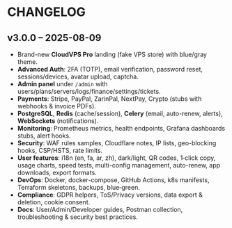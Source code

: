 # CHANGELOG

## v3.0.0 – 2025-08-09
- Brand-new **CloudVPS Pro** landing (fake VPS store) with blue/gray theme.
- **Advanced Auth**: 2FA (TOTP), email verification, password reset, sessions/devices, avatar upload, captcha.
- **Admin panel** under `/admin` with users/plans/servers/logs/finance/settings/tickets.
- **Payments**: Stripe, PayPal, ZarinPal, NextPay, Crypto (stubs with webhooks & invoice PDFs).
- **PostgreSQL**, **Redis** (cache/session), **Celery** (email, auto-renew, alerts), **WebSockets** (notifications).
- **Monitoring**: Prometheus metrics, health endpoints, Grafana dashboards stubs, alert hooks.
- **Security**: WAF rules samples, Cloudflare notes, IP lists, geo-blocking hooks, CSP/HSTS, rate limits.
- **User features**: i18n (en, fa, ar, zh), dark/light, QR codes, 1‑click copy, usage charts, speed tests,
  multi-config management, auto-renew, app downloads, export formats.
- **DevOps**: Docker, docker-compose, GitHub Actions, k8s manifests, Terraform skeletons, backups, blue‑green.
- **Compliance**: GDPR helpers, ToS/Privacy versions, data export & deletion, cookie consent.
- **Docs**: User/Admin/Developer guides, Postman collection, troubleshooting & security best practices.
